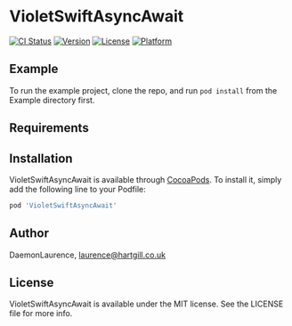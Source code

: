 # VioletSwiftAsyncAwait

[![CI Status](https://img.shields.io/travis/DaemonLaurence/VioletSwiftAsyncAwait.svg?style=flat)](https://travis-ci.org/DaemonLaurence/VioletSwiftAsyncAwait)
[![Version](https://img.shields.io/cocoapods/v/VioletSwiftAsyncAwait.svg?style=flat)](https://cocoapods.org/pods/VioletSwiftAsyncAwait)
[![License](https://img.shields.io/cocoapods/l/VioletSwiftAsyncAwait.svg?style=flat)](https://cocoapods.org/pods/VioletSwiftAsyncAwait)
[![Platform](https://img.shields.io/cocoapods/p/VioletSwiftAsyncAwait.svg?style=flat)](https://cocoapods.org/pods/VioletSwiftAsyncAwait)

## Example

To run the example project, clone the repo, and run `pod install` from the Example directory first.

## Requirements

## Installation

VioletSwiftAsyncAwait is available through [CocoaPods](https://cocoapods.org). To install
it, simply add the following line to your Podfile:

```ruby
pod 'VioletSwiftAsyncAwait'
```

## Author

DaemonLaurence, laurence@hartgill.co.uk

## License

VioletSwiftAsyncAwait is available under the MIT license. See the LICENSE file for more info.
